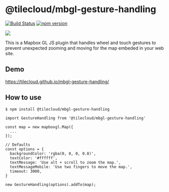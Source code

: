 # @tilecloud/mbgl-gesture-handling

[![Build Status](https://travis-ci.org/tilecloud/mbgl-gesture-handling.svg?branch=master)](https://travis-ci.org/tilecloud/mbgl-gesture-handling)
[![npm version](https://badge.fury.io/js/%40tilecloud%2Fmbgl-gesture-handling.svg)](https://badge.fury.io/js/%40tilecloud%2Fmbgl-gesture-handling)

![](https://www.evernote.com/l/ABV-KmK0NkVCQKskoYvAAFrBrepOXzi4XREB/image.png)

This is a Mapbox GL JS plugin that handles wheel and touch gestures to prevent unexpected zooming and moving for the map embeded in your web site.

## Demo

https://tilecloud.github.io/mbgl-gesture-handling/

## How to use

```
$ npm install @tilecloud/mbgl-gesture-handling
```

```
import GestureHandling from '@tilecloud/mbgl-gesture-handling'

const map = new mapboxgl.Map({
  ...
});

// Defaults
const options = {
  backgroundColor: 'rgba(0, 0, 0, 0.8)',
  textColor: '#ffffff',
  textMessage: 'Use alt + scroll to zoom the map.',
  textMessageMobile: 'Use two fingers to move the map.',
  timeout: 3000,
}

new GestureHandling(options).addTo(map);
```
